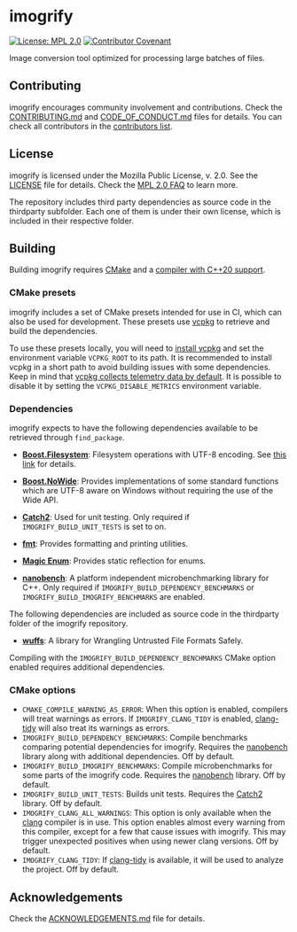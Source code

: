 # imogrify

[![License: MPL 2.0](https://img.shields.io/badge/License-MPL%202.0-brightgreen.svg)](https://opensource.org/licenses/MPL-2.0) [![Contributor Covenant](https://img.shields.io/badge/Contributor%20Covenant-2.1-4baaaa.svg)](CODE_OF_CONDUCT.md)

Image conversion tool optimized for processing large batches of files.

## Contributing

imogrify encourages community involvement and contributions. Check the [CONTRIBUTING.md](CONTRIBUTING.md) and [CODE_OF_CONDUCT.md](CODE_OF_CONDUCT.md) files for details. You can check all contributors in the [contributors list](https://github.com/joseasoler/imogrify/graphs/contributors).

## License

imogrify is licensed under the Mozilla Public License, v. 2.0. See the [LICENSE](LICENSE) file for details. Check the [MPL 2.0 FAQ](https://www.mozilla.org/en-US/MPL/2.0/FAQ/) to learn more.

The repository includes third party dependencies as source code in the thirdparty subfolder. Each one of them is under their own license, which is included in their respective folder. 

## Building

Building imogrify requires [CMake](https://cmake.org/) and a [compiler with C++20 support](https://en.cppreference.com/w/cpp/compiler_support#cpp20).

### CMake presets

imogrify includes a set of CMake presets intended for use in CI, which can also be used for development. These presets use [vcpkg](https://github.com/microsoft/vcpkg) to retrieve and build the dependencies.

To use these presets locally, you will need to [install vcpkg](https://learn.microsoft.com/en-us/vcpkg/get_started/get-started) and set the environment variable `VCPKG_ROOT` to its path. It is recommended to install vcpkg in a short path to avoid building issues with some dependencies. Keep in mind that [vcpkg collects telemetry data by default](https://learn.microsoft.com/en-us/vcpkg/about/privacy). It is possible to disable it by setting the `VCPKG_DISABLE_METRICS` environment variable.

### Dependencies

imogrify expects to have the following dependencies available to be retrieved through `find_package`.

* **[Boost.Filesystem](https://www.boost.org/doc/libs/master/libs/filesystem/doc/index.htm)**: Filesystem operations with UTF-8 encoding. See [this link](https://www.boost.org/doc/libs/1_86_0/libs/nowide/doc/html/index.html#using_integration) for details.

* **[Boost.NoWide](https://www.boost.org/doc/libs/master/libs/nowide/doc/html/index.html)**: Provides implementations of some standard functions which are UTF-8 aware on Windows without requiring the use of the Wide API.

* **[Catch2](https://github.com/catchorg/Catch2)**: Used for unit testing. Only required if `IMOGRIFY_BUILD_UNIT_TESTS` is set to on.

* **[fmt](https://fmt.dev/latest/index.html)**: Provides formatting and printing utilities.

* **[Magic Enum](https://github.com/Neargye/magic_enum)**: Provides static reflection for enums.

* **[nanobench](https://nanobench.ankerl.com/)**: A platform independent microbenchmarking library for C++. Only required if `IMOGRIFY_BUILD_DEPENDENCY_BENCHMARKS` or `IMOGRIFY_BUILD_IMOGRIFY_BENCHMARKS` are enabled. 

The following dependencies are included as source code in the thirdparty folder of the imogrify repository.

* **[wuffs](https://nanobench.ankerl.com/)**: A library for Wrangling Untrusted File Formats Safely.

Compiling with the `IMOGRIFY_BUILD_DEPENDENCY_BENCHMARKS` CMake option enabled requires additional dependencies.

### CMake options

* `CMAKE_COMPILE_WARNING_AS_ERROR`: When this option is enabled, compilers will treat warnings as errors. If `IMOGRIFY_CLANG_TIDY` is enabled, [clang-tidy](https://clang.llvm.org/extra/clang-tidy/) will also treat its warnings as errors.
* `IMOGRIFY_BUILD_DEPENDENCY_BENCHMARKS`: Compile benchmarks comparing potential dependencies for imogrify. Requires the [nanobench](https://nanobench.ankerl.com/) library along with additional dependencies. Off by default.
* `IMOGRIFY_BUILD_IMOGRIFY_BENCHMARKS`: Compile microbenchmarks for some parts of the imogrify code. Requires the [nanobench](https://nanobench.ankerl.com/) library. Off by default.
* `IMOGRIFY_BUILD_UNIT_TESTS`: Builds unit tests. Requires the [Catch2](https://github.com/catchorg/Catch2) library. Off by default.
* `IMOGRIFY_CLANG_ALL_WARNINGS`: This option is only available when the [clang](https://clang.llvm.org/) compiler is in use. This option enables almost every warning from this compiler, except for a few that cause issues with imogrify. This may trigger unexpected positives when using newer clang versions. Off by default.
* `IMOGRIFY_CLANG_TIDY`: If [clang-tidy](https://clang.llvm.org/extra/clang-tidy/) is available, it will be used to analyze the project. Off by default.

## Acknowledgements

Check the [ACKNOWLEDGEMENTS.md](ACKNOWLEDGEMENTS.md) file for details.

